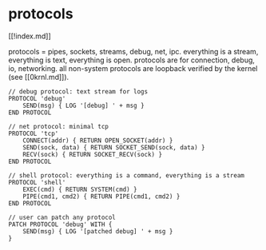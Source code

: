 # protocols

[[!index.md]]

protocols = pipes, sockets, streams, debug, net, ipc. everything is a stream, everything is text, everything is open. protocols are for connection, debug, io, networking. all non-system protocols are loopback verified by the kernel (see [[0krnl.md]]).

```zeroscript
// debug protocol: text stream for logs
PROTOCOL 'debug'
    SEND(msg) { LOG '[debug] ' + msg }
END PROTOCOL

// net protocol: minimal tcp
PROTOCOL 'tcp'
    CONNECT(addr) { RETURN OPEN_SOCKET(addr) }
    SEND(sock, data) { RETURN SOCKET_SEND(sock, data) }
    RECV(sock) { RETURN SOCKET_RECV(sock) }
END PROTOCOL

// shell protocol: everything is a command, everything is a stream
PROTOCOL 'shell'
    EXEC(cmd) { RETURN SYSTEM(cmd) }
    PIPE(cmd1, cmd2) { RETURN PIPE(cmd1, cmd2) }
END PROTOCOL

// user can patch any protocol
PATCH PROTOCOL 'debug' WITH {
    SEND(msg) { LOG '[patched debug] ' + msg }
}
```
